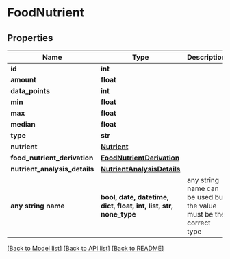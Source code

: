 # FoodNutrient


## Properties
Name | Type | Description | Notes
------------ | ------------- | ------------- | -------------
**id** | **int** |  | 
**amount** | **float** |  | [optional] 
**data_points** | **int** |  | [optional] 
**min** | **float** |  | [optional] 
**max** | **float** |  | [optional] 
**median** | **float** |  | [optional] 
**type** | **str** |  | [optional] 
**nutrient** | [**Nutrient**](Nutrient.md) |  | [optional] 
**food_nutrient_derivation** | [**FoodNutrientDerivation**](FoodNutrientDerivation.md) |  | [optional] 
**nutrient_analysis_details** | [**NutrientAnalysisDetails**](NutrientAnalysisDetails.md) |  | [optional] 
**any string name** | **bool, date, datetime, dict, float, int, list, str, none_type** | any string name can be used but the value must be the correct type | [optional]

[[Back to Model list]](../README.md#documentation-for-models) [[Back to API list]](../README.md#documentation-for-api-endpoints) [[Back to README]](../README.md)


